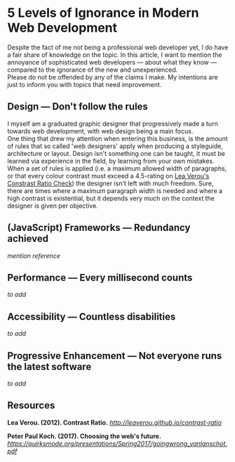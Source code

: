 # 5 Levels of Ignorance in Modern Web Development
Despite the fact of me not being a professional web developer yet, I do have a fair share of knowledge on the topic. In this article, I want to mention the annoyance of sophisticated web developers — about what they know — compared to the ignorance of the new and unexperienced.  
Please do not be offended by any of the claims I make. My intentions are just to inform you with topics that need improvement.

## Design — Don't follow the rules
I myself am a graduated graphic designer that progressively made a turn towards web development, with web design being a main focus.  
One thing that drew my attention when entering this business, is the amount of rules that so called 'web designers' apply when producing a styleguide, architecture or layout. Design isn't something one can be taught, it must be learned via experience in the field, by learning from your own mistakes.
When a set of rules is applied (i.e. a maximum allowed width of paragraphs, or that every colour contrast must exceed a 4.5-rating on [Lea Verou's Constrast Ratio Check](http://leaverou.github.io/contrast-ratio/)) the designer isn't left with much freedom. Sure, there are times where a maximum paragraph width is needed and where a high contrast is existential, but it depends very much on the context the designer is given per objective.

## (JavaScript) Frameworks — Redundancy achieved 
*mention reference*

## Performance — Every millisecond counts
*to add*

## Accessibility — Countless disabilities
*to add*

## Progressive Enhancement — Not everyone runs the latest software 
*to add*

## Resources
**Lea Verou. (2012). Contrast Ratio.**
*http://leaverou.github.io/contrast-ratio*

**Peter Paul Koch. (2017). Choosing the web's future.**  
*https://quirksmode.org/presentations/Spring2017/goingwrong_vanlanschot.pdf*
